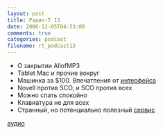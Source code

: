 ```yaml
---
layout: post
title: Радио-T 13
date: 2006-12-05T04:53:00
comments: true
categories: podcast
filename: rt_podcast13
---
```


- О закрытии AllofMP3
- Tablet Mac и прочие вокруг
- Машинка за $100. Впечатления от [интерфейса](http://www.youtube.com/watch?v=DwzCsOFxT-U&eurl=)
- Novell против SCO, и SCO против всех
- Можно спать спокойно
- Клавиатура не для всех
- Странный, но потенциально полезный [сервис](http://stickis.com/)

[аудио](http://cdn.radio-t.com/rt_podcast13.mp3)
<audio src="http://cdn.radio-t.com/rt_podcast13.mp3" preload="none"></audio>


